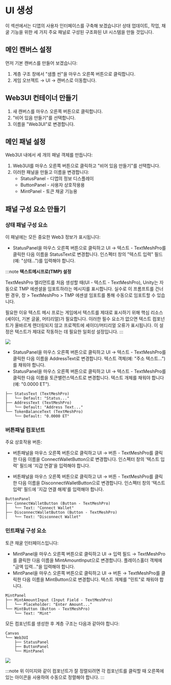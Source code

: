 # UI 생성

이 섹션에서는 디앱의 사용자 인터페이스를 구축해 보겠습니다! 상태 업데이트, 작업, 채굴 기능을 위한 세 가지 주요 패널로 구성된 구조화된 UI 시스템을 만들 것입니다.

## 메인 캔버스 설정

먼저 기본 캔버스를 만들어 보겠습니다:

1. 계층 구조 창에서 "샘플 씬"을 마우스 오른쪽 버튼으로 클릭합니다.
2. 게임 오브젝트 → UI → 캔버스로 이동합니다.

## Web3UI 컨테이너 만들기

1. 새 캔버스를 마우스 오른쪽 버튼으로 클릭합니다.
2. "비어 있음 만들기"를 선택합니다.
3. 이름을 "Web3UI"로 변경합니다.

## 메인 패널 설정

Web3UI 내에서 세 개의 패널 객체를 만듭니다:

1. Web3UI를 마우스 오른쪽 버튼으로 클릭하고 "비어 있음 만들기"를 선택합니다.
2. 이러한 패널을 만들고 이름을 변경합니다:
   - StatusPanel - 디앱의 정보 디스플레이
   - ButtonPanel - 사용자 상호작용용
   - MintPanel - 토큰 채굴 기능용

## 패널 구성 요소 만들기

### 상태 패널 구성 요소

이 패널에는 모든 중요한 Web3 정보가 표시됩니다:

- StatusPanel을 마우스 오른쪽 버튼으로 클릭하고 UI → 텍스트 - TextMeshPro를 클릭한 다음 이름을 StatusText로 변경합니다. 인스펙터 창의 "텍스트 입력" 필드(예: "상태...")를 입력해야 합니다.

:::note
**텍스트메시프로(TMP) 설정**

TextMeshPro 엘리먼트를 처음 생성할 때(UI - 텍스트 - TextMeshPro), Unity는 자동으로 TMP 에센셜을 임포트하라는 메시지를 표시합니다. 실수로 이 프롬프트를 건너뛴 경우, 창 > TextMeshPro > TMP 에센셜 임포트를 통해 수동으로 임포트할 수 있습니다.

필요한 이유 텍스트 메시 프로는 게임에서 텍스트를 제대로 표시하기 위해 핵심 리소스(셰이더, 기본 글꼴, 머티리얼)가 필요합니다. 이러한 필수 요소가 없으면 텍스트 컴포넌트가 올바르게 렌더링되지 않고 프로젝트에 셰이더/머티리얼 오류가 표시됩니다. 이 설정은 텍스트가 제대로 작동하는 데 필요한 일회성 설정입니다.
:::

![](/img/minidapps/unity-minidapp/status_text.png)

- StatusPanel을 마우스 오른쪽 버튼으로 클릭하고 UI → 텍스트 - TextMeshPro를 클릭한 다음 이름을 AddressText로 변경합니다. 텍스트 객체(예: "주소 텍스트...")를 채워야 합니다.
- StatusPanel을 마우스 오른쪽 버튼으로 클릭하고 UI → 텍스트 - TextMeshPro를 클릭한 다음 이름을 토큰밸런스텍스트로 변경합니다. 텍스트 개체를 채워야 합니다(예: "0.0000 ET").

```code
├── StatusText (TextMeshPro)
│   └── Default: "Status..."
├── AddressText (TextMeshPro)
│   └── Default: "Address Text..."
└── TokenBalanceText (TextMeshPro)
    └── Default: "0.0000 ET"
```

### 버튼패널 컴포넌트

주요 상호작용 버튼:

- 버튼패널을 마우스 오른쪽 버튼으로 클릭하고 UI → 버튼 - TextMeshPro를 클릭한 다음 이름을 ConnectWalletButton으로 변경합니다. 인스펙터 창의 '텍스트 입력' 필드에 '지갑 연결'을 입력해야 합니다.

- 버튼패널을 마우스 오른쪽 버튼으로 클릭하고 UI → 버튼 - TextMeshPro를 클릭한 다음 이름을 DisconnectWalletButton으로 변경합니다. 인스펙터 창의 '텍스트 입력' 필드에 '지갑 연결 해제'를 입력해야 합니다.

```code
ButtonPanel
├── ConnectWalletButton (Button - TextMeshPro)
│   └── Text: "Connect Wallet"
├── DisconnectWalletButton (Button - TextMeshPro)
│   └── Text: "Disconnect Wallet"
```

### 민트패널 구성 요소

토큰 채굴 인터페이스입니다:

- MintPanel을 마우스 오른쪽 버튼으로 클릭하고 UI → 입력 필드 → TextMeshPro를 클릭한 다음 이름을 MintAmountInput으로 변경합니다. 플레이스홀더 객체에 "금액 입력…"을 입력해야 합니다.
- MintPanel을 마우스 오른쪽 버튼으로 클릭하고 UI → 버튼 → TextMeshPro를 클릭한 다음 이름을 MintButton으로 변경합니다. 텍스트 개체를 "민트"로 채워야 합니다.

```code
MintPanel
├── MintAmountInput (Input Field - TextMeshPro)
│   └── Placeholder: "Enter Amount..."
└── MintButton (Button - TextMeshPro)
    └── Text: "Mint"
```

모든 컴포넌트를 생성한 후 계층 구조는 다음과 같아야 합니다:

```code
Canvas
└── Web3UI
    ├── StatusPanel
    ├── ButtonPanel
    └── MintPanel
```

![](/img/minidapps/unity-minidapp/unity-ui-canvas.png)

:::note
위 이미지와 같이 컴포넌트가 잘 정렬되려면 각 컴포넌트를 클릭할 때 오른쪽에 있는 아이콘을 사용하여 수동으로 정렬해야 합니다.
:::
